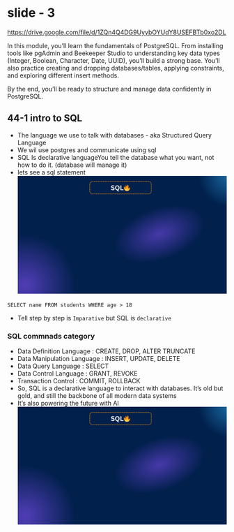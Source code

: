 # slide - 3
https://drive.google.com/file/d/1ZQn4Q4DG9UyybOYUdY8USEFBTb0xo2DL

In this module, you’ll learn the fundamentals of PostgreSQL. From installing tools like pgAdmin and Beekeeper Studio to understanding key data types (Integer, Boolean, Character, Date, UUID), you’ll build a strong base. You’ll also practice creating and dropping databases/tables, applying constraints, and exploring different insert methods.

By the end, you’ll be ready to structure and manage data confidently in PostgreSQL.

## 44-1 intro to SQL
- The language we use to talk with databases - aka  Structured Query Language
- We wil use postgres and communicate using sql
- SQL Is declarative languageYou tell the database what you want, not how to do it. (database will manage it)
- lets see a sql statement
![alt text](img.png)
```
SELECT name FROM students WHERE age > 18 
```
- Tell step by step is `Imparative` but SQL is `declarative`
### SQL commnads category 
- Data Definition Language : CREATE, DROP, ALTER TRUNCATE
- Data Manipulation Language : INSERT, UPDATE, DELETE
- Data Query Language : SELECT
- Data Control Language : GRANT, REVOKE
- Transaction Control : COMMIT, ROLLBACK
- So, SQL is a declarative language to interact with databases. It’s old but gold, and still the backbone of all modern data systems
- It’s also powering the future with AI
![alt text](img-1.png)

